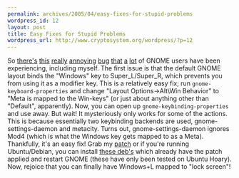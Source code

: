```yaml
--- 
permalink: archives/2005/04/easy-fixes-for-stupid-problems
wordpress_id: 12
layout: post
title: Easy Fixes for Stupid Problems
wordpress_url: http://www.cryptosystem.org/wordpress/?p=12
---
```

So [there's](http://bugzilla.gnome.org/show_bug.cgi?id=165343) [this](https://bugzilla.ubuntu.com/show_bug.cgi?id=5764) [really](http://ubuntuforums.org/archive/index.php/t-7737.html) [annoying](https://bugzilla.redhat.com/bugzilla/show_bug.cgi?id=75400) [bug](https://bugzilla.redhat.com/beta/show_bug.cgi?id=139167) [that](https://bugzilla.redhat.com/beta/show_bug.cgi?id=138967) [a](https://bugzilla.ubuntu.com/show_bug.cgi?id=1390) [lot](http://bugs.debian.org/cgi-bin/bugreport.cgi?bug=271259) of GNOME users have been experiencing, including myself. The first issue is that the default GNOME layout binds the "Windows" key to Super\_L/Super\_R, which prevents you from using it as a modifier key. This is a relatively easy fix; run `gnome-keyboard-properties` and change "Layout Options->Alt\Win Behavior" to "Meta is mapped to the Win-keys" (or just about anything other than "Default", apparently). Now, you can open up `gnome-keybinding-properties` and use away. But wait! It mysteriously only works for some of the actions. This is because essentially two keybinding backends are used, gnome-settings-daemon and metacity. Turns out, gnome-settings-daemon ignores Mod4 (which is what the Windows key gets mapped to as a Meta). Thankfully, it's an easy fix! Grab my [patch](http://cryptosystem.org/projects/mod4/gnome-settings-daemon.patch) or if you're running Ubuntu/Debian, you can install [these deb's](http://cryptosystem.org/projects/mod4/customdebs/) which already have the patch applied and restart GNOME (these have only been tested on Ubuntu Hoary). Now, rejoice that you can finally have Windows+L mapped to "lock screen"!
